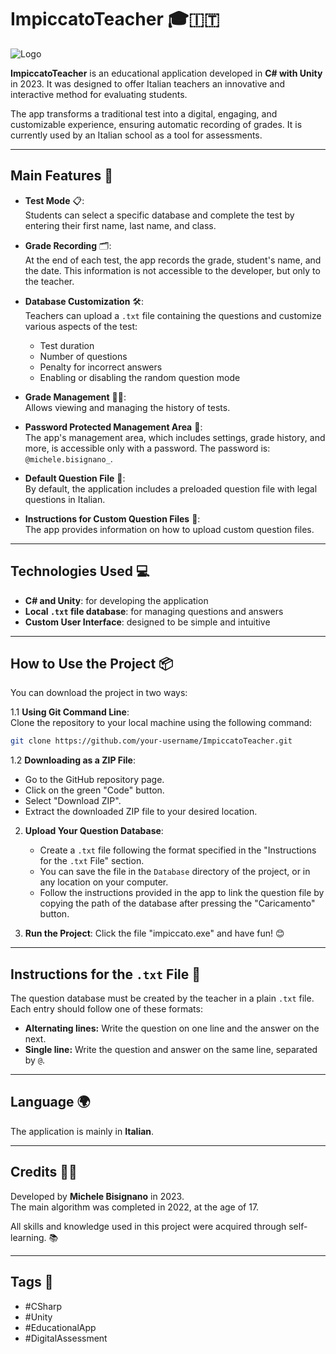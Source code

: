 # ImpiccatoTeacher 🎓🇮🇹

![Logo](logo.ico)
  
**ImpiccatoTeacher** is an educational application developed in **C# with Unity** in 2023. It was designed to offer Italian teachers an innovative and interactive method for evaluating students.  

The app transforms a traditional test into a digital, engaging, and customizable experience, ensuring automatic recording of grades. It is currently used by an Italian school as a tool for assessments.

---

## Main Features 🚀  
- **Test Mode** 📋:  
  Students can select a specific database and complete the test by entering their first name, last name, and class.  

- **Grade Recording** 🗂️:  
  At the end of each test, the app records the grade, student's name, and the date. This information is not accessible to the developer, but only to the teacher.  

- **Database Customization** 🛠️:  
  Teachers can upload a `.txt` file containing the questions and customize various aspects of the test:  
  - Test duration 
  - Number of questions 
  - Penalty for incorrect answers  
  - Enabling or disabling the random question mode   

- **Grade Management** 🧑‍🏫:  
  Allows viewing and managing the history of tests.

- **Password Protected Management Area** 🔐:  
  The app's management area, which includes settings, grade history, and more, is accessible only with a password. The password is: `@michele.bisignano_`.

- **Default Question File** 📄:  
  By default, the application includes a preloaded question file with legal questions in Italian.

- **Instructions for Custom Question Files** 📂:  
  The app provides information on how to upload custom question files.

---

## Technologies Used 💻  
- **C# and Unity**: for developing the application  
- **Local `.txt` file database**: for managing questions and answers  
- **Custom User Interface**: designed to be simple and intuitive  

---

## How to Use the Project 📦  
You can download the project in two ways:

1.1 **Using Git Command Line**:  
   Clone the repository to your local machine using the following command:
   ```bash
   git clone https://github.com/your-username/ImpiccatoTeacher.git
   ```

1.2 **Downloading as a ZIP File**:  
   - Go to the GitHub repository page.
   - Click on the green "Code" button.
   - Select "Download ZIP".
   - Extract the downloaded ZIP file to your desired location.

2. **Upload Your Question Database**:  
   - Create a `.txt` file following the format specified in the "Instructions for the `.txt` File" section.
   - You can save the file in the `Database` directory of the project, or in any location on your computer.
   - Follow the instructions provided in the app to link the question file by copying the path of the database after pressing the "Caricamento" button.

3. **Run the Project**:
   Click the file "impiccato.exe" and have fun! 😊
---

## Instructions for the `.txt` File 📝  
The question database must be created by the teacher in a plain `.txt` file. Each entry should follow one of these formats:
- **Alternating lines:** Write the question on one line and the answer on the next.  
- **Single line:** Write the question and answer on the same line, separated by `@`.  

---

## Language 🌍  
The application is mainly in **Italian**.  

---

## Credits 👨‍💻  
Developed by **Michele Bisignano** in 2023.  
The main algorithm was completed in 2022, at the age of 17.

All skills and knowledge used in this project were acquired through self-learning. 📚  

---

## Tags 📌
- #CSharp
- #Unity
- #EducationalApp
- #DigitalAssessment
